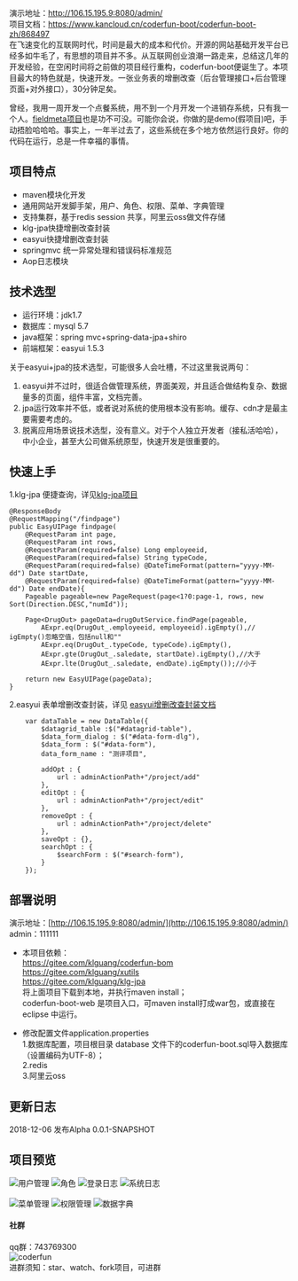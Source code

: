  
演示地址：<a href="http://106.15.195.9:8080/admin/" target="_blank">http://106.15.195.9:8080/admin/</a><br>
项目文档：<a href="https://www.kancloud.cn/coderfun-boot/coderfun-boot-zh/868497" target="_blank">https://www.kancloud.cn/coderfun-boot/coderfun-boot-zh/868497</a><br>
在飞速变化的互联网时代，时间是最大的成本和代价。开源的网站基础开发平台已经多如牛毛了，有思想的项目并不多。从互联网创业浪潮一路走来，总结这几年的开发经验，在空闲时间将之前做的项目经行重构，coderfun-boot便诞生了。本项目最大的特色就是，快速开发。一张业务表的增删改查（后台管理接口+后台管理页面+对外接口），30分钟足矣。
 
曾经，我用一周开发一个点餐系统，用不到一个月开发一个进销存系统，只有我一个人。[fieldmeta项目](https://gitee.com/klguang/fieldmeta)也是功不可没。可能你会说，你做的是demo(假项目)吧，手动捂脸哈哈哈。事实上，一年半过去了，这些系统在多个地方依然运行良好。你的代码在运行，总是一件幸福的事情。
 
 
## 项目特点

- maven模块化开发
- 通用网站开发脚手架，用户、角色、权限、菜单、字典管理
- 支持集群，基于redis session 共享，阿里云oss做文件存储
- klg-jpa快捷增删改查封装
- easyui快捷增删改查封装
- springmvc 统一异常处理和错误码标准规范
- Aop日志模块
 
 
## 技术选型

- 运行环境：jdk1.7
- 数据库：mysql 5.7
- java框架：spring mvc+spring-data-jpa+shiro
- 前端框架：easyui 1.5.3
 

关于easyui+jpa的技术选型，可能很多人会吐槽，不过这里我说两句：

1. easyui并不过时，很适合做管理系统，界面美观，并且适合做结构复杂、数据量多的页面，组件丰富，文档完善。
2. jpa运行效率并不低，或者说对系统的使用根本没有影响。缓存、cdn才是最主要需要考虑的。
3. 脱离应用场景说技术选型，没有意义。对于个人独立开发者（接私活哈哈），中小企业，甚至大公司做系统原型，快速开发是很重要的。
 
 
 
## 快速上手
1.klg-jpa 便捷查询，详见[klg-jpa项目](https://gitee.com/klguang/klg-jpa)

```
@ResponseBody
@RequestMapping("/findpage")
public EasyUIPage findpage(
	@RequestParam int page,
	@RequestParam int rows,
	@RequestParam(required=false) Long employeeid,
	@RequestParam(required=false) String typeCode,
	@RequestParam(required=false) @DateTimeFormat(pattern="yyyy-MM-dd") Date startDate,
	@RequestParam(required=false) @DateTimeFormat(pattern="yyyy-MM-dd") Date endDate){
	Pageable pageable=new PageRequest(page<1?0:page-1, rows, new Sort(Direction.DESC,"numId"));

	Page<DrugOut> pageData=drugOutService.findPage(pageable, 
		AExpr.eq(DrugOut_.employeeid, employeeid).igEmpty(),// igEmpty()忽略空值，包括null和""
		AExpr.eq(DrugOut_.typeCode, typeCode).igEmpty(),
		AExpr.gte(DrugOut_.saledate, startDate).igEmpty(),//大于
		AExpr.lte(DrugOut_.saledate, endDate).igEmpty());//小于

	return new EasyUIPage(pageData);
}
```

2.easyui 表单增删改查封装，详见 [easyui增删改查封装文档](https://www.kancloud.cn/coderfun-boot/coderfun-boot-zh/868509)

```
	var dataTable = new DataTable({
		$datagrid_table :$("#datagrid-table"),
		$data_form_dialog : $("#data-form-dlg"),
		$data_form : $("#data-form"),
		data_form_name : "测评项目",
		
		addOpt : {
			url : adminActionPath+"/project/add"
		},
		editOpt : {
			url : adminActionPath+"/project/edit"
		},
		removeOpt : {
			url : adminActionPath+"/project/delete"
		},
		saveOpt : {},
		searchOpt : {
			$searchForm : $("#search-form"),
		}
	});
```

## 部署说明
演示地址：[http://106.15.195.9:8080/admin/](http://106.15.195.9:8080/admin/)<br>
admin：111111<br>
- 本项目依赖：<br>
https://gitee.com/klguang/coderfun-bom<br>
https://gitee.com/klguang/xutils<br>
https://gitee.com/klguang/klg-jpa<br>
将上面项目下载到本地，并执行maven install；<br>
coderfun-boot-web 是项目入口，可maven install打成war包，或直接在eclipse 中运行。
 
- 修改配置文件application.properties<br>
1.数据库配置，项目根目录 database 文件下的coderfun-boot.sql导入数据库（设置编码为UTF-8）；<br>
2.redis<br>
3.阿里云oss<br>

## 更新日志
2018-12-06 发布Alpha 0.0.1-SNAPSHOT

## 项目预览
![用户管理](https://images.gitee.com/uploads/images/2018/1203/183607_d68e8ebf_1063744.png "user.png")
![角色](https://images.gitee.com/uploads/images/2018/1203/183629_a73ca81c_1063744.png "role.png")
![登录日志](https://images.gitee.com/uploads/images/2018/1203/183735_b8298cef_1063744.png "loginlog.png")
![系统日志](https://images.gitee.com/uploads/images/2018/1203/183752_cebe210f_1063744.png "systemlog.png")
<br>
<br>
![菜单管理](https://images.gitee.com/uploads/images/2018/1203/183805_7169e2ba_1063744.png "menu.png")
![权限管理](https://images.gitee.com/uploads/images/2018/1203/183714_d31294e8_1063744.png "permission.png")
![数据字典](https://images.gitee.com/uploads/images/2018/1203/183725_e95d2af3_1063744.png "code.png")

#### 社群
qq群：743769300
<br>
![coderfun](https://images.gitee.com/uploads/images/2019/0810/023723_afe8ac12_1063744.jpeg)
<br>
进群须知：star、watch、fork项目，可进群
